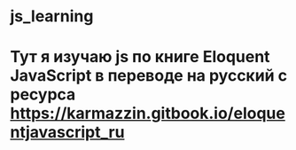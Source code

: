 # js_learning
# Тут я изучаю js по книге Eloquent JavaScript в переводе на русский с ресурса https://karmazzin.gitbook.io/eloquentjavascript_ru
